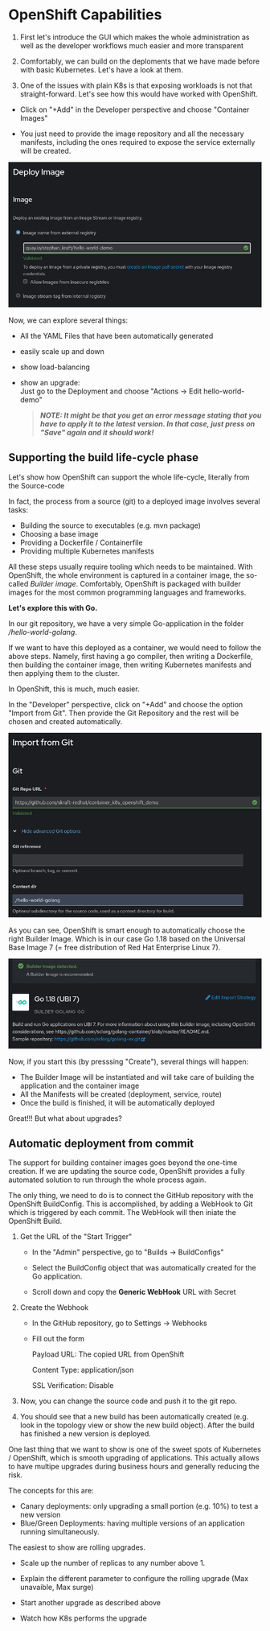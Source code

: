 # OpenShift Capabilities


1. First let's introduce the GUI which makes the whole administration as well as the developer workflows much easier and more transparent

2. Comfortably, we can build on the deploments that we have made before with basic Kubernetes. Let's have a look at them.

3. One of the issues with plain K8s is that exposing workloads is not that straight-forward. Let's see how this would have worked with OpenShift.

- Click on "+Add" in the Developer perspective and choose "Container Images"

- You just need to provide the image repository and all the necessary manifests, including the ones required to expose the service externally will be created.

![Screenshot "Deploy Image"](images/DeployImage.png)

Now, we can explore several things:
- All the YAML Files that have been automatically generated
- easily scale up and down
- show load-balancing
- show an upgrade:   
    Just go to the Deployment and choose "Actions -> Edit hello-world-demo"

    > **_NOTE: It might be that you get an error message stating that you have to apply it to the latest version. In that case, just press on "Save" again and it should work!_**


## Supporting the build life-cycle phase

Let's show how OpenShift can support the whole life-cycle, literally from the Source-code

In fact, the process from a source (git) to a deployed image involves several tasks:
- Building the source to executables (e.g. mvn package)
- Choosing a base image
- Providing a Dockerfile / Containerfile
- Providing multiple Kubernetes manifests

All these steps usually require tooling which needs to be maintained. With OpenShift, the whole environment is captured in a container image, the so-called *Builder image*. Comfortably, OpenShift is packaged with builder images for the most common programming languages and frameworks.

**Let's explore this with Go.**

In our git repository, we have a very simple Go-application in the folder */hello-world-golang*.

If we want to have this deployed as a container, we would need to follow the above steps. Namely, first having a go compiler, then writing a Dockerfile, then building the container image, then writing Kubernetes manifests and then applying them to the cluster.

In OpenShift, this is much, much easier.

In the "Developer" perspective, click on "+Add" and choose the option "Import from Git". Then provide the Git Repository and the rest will be chosen and created automatically.

![Screenshot "Import from Git"](images/ImportFromGit.png)

As you can see, OpenShift is smart enough to automatically choose the right Builder Image. Which is in our case Go 1.18 based on the Universal Base Image 7 (= free distribution of Red Hat Enterprise Linux 7).

![Screenshot "Builder Image Detected"](images/BuilderImageDetected.png)

Now, if you start this (by presssing "Create"), several things will happen:

- The Builder Image will be instantiated and will take care of building the application and the container image
- All the Manifests will be created (deployment, service, route)
- Once the build is finished, it will be automatically deployed

Great!!! But what about upgrades?

## Automatic deployment from commit

The support for building container images goes beyond the one-time creation. If we are updating the source code, OpenShift provides a fully automated solution to run through the whole process again.

The only thing, we need to do is to connect the GitHub repository with the OpenShift BuildConfig. This is accomplished, by adding a WebHook to Git which is triggered by each commit. The WebHook will then iniate the OpenShift Build.

1. Get the URL of the "Start Trigger"

    - In the "Admin" perspective, go to "Builds -> BuildConfigs"

    - Select the BuildConfig object that was automatically created for the Go application.

    - Scroll down and copy the **Generic WebHook** URL with Secret


2. Create the Webhook

    - In the GitHub repository, go to Settings -> Webhooks

    - Fill out the form

        Payload URL: The copied URL from OpenShift

        Content Type: application/json

        SSL Verification: Disable

3. Now, you can change the source code and push it to the git repo.

4. You should see that a new build has been automatically created (e.g. look in the topology view or show the new build object). After the build has finished a new version is deployed.


One last thing that we want to show is one of the sweet spots of Kubernetes / OpenShift, which is smooth upgrading of applications. This actually allows to have multipe upgrades during business hours and generally reducing the risk.

The concepts for this are:
- Canary deployments: only upgrading a small portion (e.g. 10%) to test a new version 
- Blue/Green Deployments: having multiple versions of an application running simultaneously. 

The easiest to show are rolling upgrades.

- Scale up the number of replicas to any number above 1.

- Explain the different parameter to configure the rolling upgrade (Max unavaible, Max surge)

- Start another upgrade as described above

- Watch how K8s performs the upgrade 